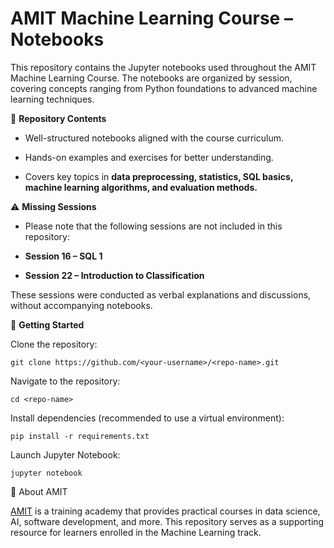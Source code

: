 # AMIT Machine Learning Course – Notebooks

This repository contains the Jupyter notebooks used throughout the AMIT Machine Learning Course.
The notebooks are organized by session, covering concepts ranging from Python foundations to advanced machine learning techniques.

📂 **Repository Contents**

* Well-structured notebooks aligned with the course curriculum.

* Hands-on examples and exercises for better understanding.

* Covers key topics in **data preprocessing, statistics, SQL basics, machine learning algorithms, and evaluation methods.**

⚠️ **Missing Sessions**

* Please note that the following sessions are not included in this repository:

* **Session 16 – SQL 1**

* **Session 22 – Introduction to Classification**

These sessions were conducted as verbal explanations and discussions, without accompanying notebooks.

🚀 **Getting Started**

Clone the repository:

```
git clone https://github.com/<your-username>/<repo-name>.git
```

Navigate to the repository:

```
cd <repo-name>
```


Install dependencies (recommended to use a virtual environment):

```
pip install -r requirements.txt
```


Launch Jupyter Notebook:

```
jupyter notebook
```

🏫 About AMIT

[AMIT](https://www.amit-learning.com)
 is a training academy that provides practical courses in data science, AI, software development, and more.
This repository serves as a supporting resource for learners enrolled in the Machine Learning track.